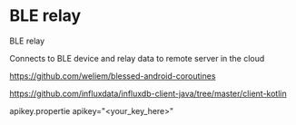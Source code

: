 # BLE relay
BLE relay

Connects to BLE device and relay data to remote server in the cloud

https://github.com/weliem/blessed-android-coroutines

https://github.com/influxdata/influxdb-client-java/tree/master/client-kotlin

apikey.propertie
apikey="<your_key_here>"
